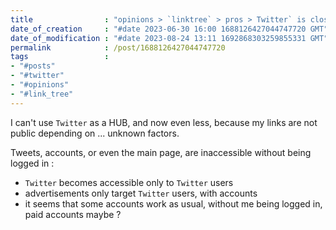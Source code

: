 ```yaml
---
title                : "opinions > `linktree` > pros > Twitter` is closing on itself"
date_of_creation     : "#date 2023-06-30 16:00 1688126427044747720 GMT"
date_of_modification : "#date 2023-08-24 13:11 1692868303259855331 GMT"
permalink            : /post/1688126427044747720
tags                 :
- "#posts"
- "#twitter"
- "#opinions"
- "#link_tree"
---
```


I can't use `Twitter` as a HUB, and now even less, because my links are not public depending on ... unknown factors.

Tweets, accounts, or even the main page, are inaccessible without being logged in :
- `Twitter` becomes accessible only to `Twitter` users
- advertisements only target `Twitter` users, with accounts
- it seems that some accounts work as usual, without me being logged in, paid accounts maybe ?

